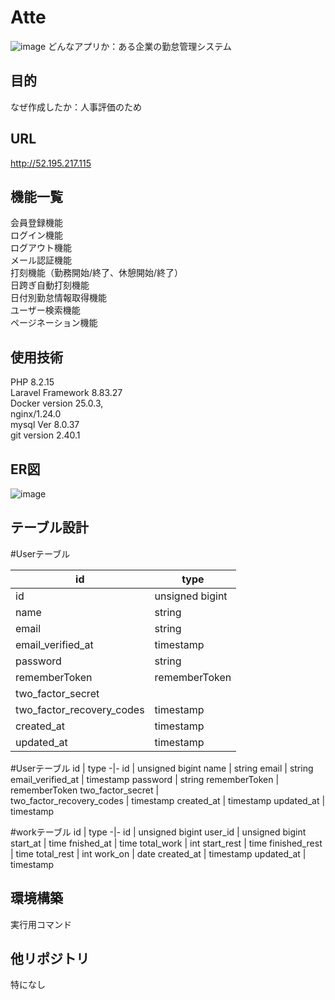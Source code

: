 # Atte
![image](https://github.com/boreaster21/fortify/assets/155618258/cfe27972-78fa-49cd-8c8c-a5e5e4392c4b)
どんなアプリか：ある企業の勤怠管理システム

## 目的
なぜ作成したか：人事評価のため

## URL
http://52.195.217.115

## 機能一覧
会員登録機能<br>
ログイン機能<br>
ログアウト機能<br>
メール認証機能<br>
打刻機能（勤務開始/終了、休憩開始/終了）<br>
日跨ぎ自動打刻機能<br>
日付別勤怠情報取得機能<br>
ユーザー検索機能<br>
ページネーション機能<br>

## 使用技術
PHP 8.2.15<br>
Laravel Framework 8.83.27<br>
Docker version 25.0.3,<br>
nginx/1.24.0<br>
mysql  Ver 8.0.37<br>
git version 2.40.1<br>

## ER図
![image](https://github.com/boreaster21/fortify/assets/155618258/5f4f2e26-6102-4900-add8-4098775f1390)

## テーブル設計
#Userテーブル

id | type
-|-
id | unsigned bigint 
name | string
email | string
email_verified_at | timestamp
password | string
rememberToken | rememberToken
two_factor_secret |  	
two_factor_recovery_codes | timestamp
created_at | timestamp
updated_at | timestamp

#Userテーブル
id | type
-|-
id | unsigned bigint 
name | string
email | string
email_verified_at | timestamp
password | string
rememberToken | rememberToken
two_factor_secret |  	
two_factor_recovery_codes | timestamp
created_at | timestamp
updated_at | timestamp


#workテーブル
id | type
-|-
id | unsigned bigint
user_id | unsigned bigint
start_at | time
fnished_at | time
total_work | int
start_rest | time
finished_rest | time
total_rest | int
work_on | date
created_at | timestamp
updated_at | timestamp

## 環境構築
実行用コマンド

## 他リポジトリ
特になし

